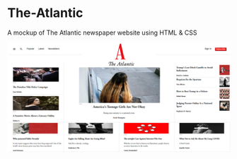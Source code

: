 # The-Atlantic
A mockup of The Atlantic newspaper website using HTML &amp; CSS

![Alt text](the-atlantic-picture.png)